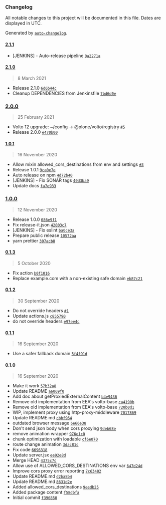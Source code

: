 ### Changelog

All notable changes to this project will be documented in this file. Dates are displayed in UTC.

Generated by [`auto-changelog`](https://github.com/CookPete/auto-changelog).

#### [2.1.1](https://github.com/eea/volto-corsproxy/compare/2.1.0...2.1.1)

- [JENKINS] - Auto-release pipeline [`0a2271a`](https://github.com/eea/volto-corsproxy/commit/0a2271a32c444ff72aeda69813ba97c9b3168eab)

#### [2.1.0](https://github.com/eea/volto-corsproxy/compare/2.0.0...2.1.0)

> 8 March 2021

- Release 2.1.0 [`6d6b44c`](https://github.com/eea/volto-corsproxy/commit/6d6b44c4e554e3ec467636056b68ca732c3c83f3)
- Cleanup DEPENDENCIES from Jenkinsfile [`7bd6d0e`](https://github.com/eea/volto-corsproxy/commit/7bd6d0e4bb9dd26723f8c058d727b117077bb20e)

### [2.0.0](https://github.com/eea/volto-corsproxy/compare/1.0.1...2.0.0)

> 25 February 2021

- Volto 12 upgrade: ~/config -&gt; @plone/volto/registry [`#5`](https://github.com/eea/volto-corsproxy/pull/5)
- Release 2.0.0 [`e470b00`](https://github.com/eea/volto-corsproxy/commit/e470b007af2dac5aa026d95aa6fde537b1a001bd)

#### [1.0.1](https://github.com/eea/volto-corsproxy/compare/1.0.0...1.0.1)

> 16 November 2020

- Allow mixin allowed_cors_destinations from env and settings [`#3`](https://github.com/eea/volto-corsproxy/pull/3)
- Release 1.0.1 [`9ca0e7e`](https://github.com/eea/volto-corsproxy/commit/9ca0e7e0a51640e6df7565a9f0917e503c512dba)
- Auto release on npm [`4d72b40`](https://github.com/eea/volto-corsproxy/commit/4d72b40ffc33e899f0c2cab0f2f5027412d20441)
- [JENKINS] - Fix SONAR tags [`40d3ba9`](https://github.com/eea/volto-corsproxy/commit/40d3ba98912adc8ce2709b5c9d8b0d7f5660659a)
- Update docs [`fa7e933`](https://github.com/eea/volto-corsproxy/commit/fa7e933e3d46e6cdcae44e95029d94e0fcb7223a)

### [1.0.0](https://github.com/eea/volto-corsproxy/compare/0.1.3...1.0.0)

> 12 November 2020

- Release 1.0.0 [`086e9f1`](https://github.com/eea/volto-corsproxy/commit/086e9f1ad99da57b14ac8f570c08ab05493fad1c)
- Fix release-it.json [`42003c7`](https://github.com/eea/volto-corsproxy/commit/42003c728acdad9b1d5fd57babb0d59a0c6d61c7)
- [JENKINS] - Fix eslint [`ba0ce3a`](https://github.com/eea/volto-corsproxy/commit/ba0ce3a1f0ccf687c2ebb5f4dc3fb7628cc9bfda)
- Prepare public release [`10572aa`](https://github.com/eea/volto-corsproxy/commit/10572aa4fe7ad5f4f16346207f706888e2ea0d6f)
- yarn prettier [`307acb8`](https://github.com/eea/volto-corsproxy/commit/307acb8e81e5a022f36c78c636eeee41d77f3722)

#### [0.1.3](https://github.com/eea/volto-corsproxy/compare/0.1.2...0.1.3)

> 5 October 2020

- Fix action [`b0f1016`](https://github.com/eea/volto-corsproxy/commit/b0f1016c234b92a6f7acf4073c2251de6548c87d)
- Replace example.com with a non-existing safe domain [`eb87c21`](https://github.com/eea/volto-corsproxy/commit/eb87c21724e92a3a1bbc6e78ceb40b319992aa03)

#### [0.1.2](https://github.com/eea/volto-corsproxy/compare/0.1.1...0.1.2)

> 30 September 2020

- Do not override headers [`#1`](https://github.com/eea/volto-corsproxy/pull/1)
- Update actions.js [`c855790`](https://github.com/eea/volto-corsproxy/commit/c855790943dfce25c99cbea4cb9f58d8fb8abe8b)
- do not override headers [`e97ee4c`](https://github.com/eea/volto-corsproxy/commit/e97ee4c68feea64500546b335492ce8dfd9133c2)

#### [0.1.1](https://github.com/eea/volto-corsproxy/compare/0.1.0...0.1.1)

> 16 September 2020

- Use a safer fallback domain [`5f4f91d`](https://github.com/eea/volto-corsproxy/commit/5f4f91d17d4e1c81d26187ff77101066e0db17e7)

#### 0.1.0

> 16 September 2020

- Make it work [`57b32a8`](https://github.com/eea/volto-corsproxy/commit/57b32a830e5adddefa698d717eabafcfac00e255)
- Update README [`a6069f0`](https://github.com/eea/volto-corsproxy/commit/a6069f02c4490f0ae6940ac66debf5af59313b5a)
- Add doc about getProxiedExternalContent [`b4e9436`](https://github.com/eea/volto-corsproxy/commit/b4e943623b4bbf8f5020f6ec94b7a1370719f541)
- Remove old implementation from EEA's volto-base [`ca4190b`](https://github.com/eea/volto-corsproxy/commit/ca4190b1f08242b5aec55bd95f44501e5a4b624f)
- Remove old implementation from EEA's volto-base [`720b0d1`](https://github.com/eea/volto-corsproxy/commit/720b0d18f3c9064d2be6ea6110e07fa48b742193)
- WIP, implement proxy using http-proxy-middleware [`7017869`](https://github.com/eea/volto-corsproxy/commit/70178691475cde8d62b5cf725a13ce6857c8f621)
- Update README.md [`cbbf964`](https://github.com/eea/volto-corsproxy/commit/cbbf964f95a3ea352b0eea6984327da92ee1e94e)
- outdated browser message [`6e66e38`](https://github.com/eea/volto-corsproxy/commit/6e66e3869a671f1de33545fcbcf246803d19868a)
- Don't send json body when cors proxying [`9deb68e`](https://github.com/eea/volto-corsproxy/commit/9deb68e8db298ae673332ee38beb1ecc6ed03cc7)
- remove animation wrapper [`976e1c0`](https://github.com/eea/volto-corsproxy/commit/976e1c099bb0bef75fda2d68e4d334125057ab67)
- chunk optimization with loadable [`cf6e070`](https://github.com/eea/volto-corsproxy/commit/cf6e07076faf5dd40d84cbdf05099927e6bb1d01)
- route change animation [`3dac81c`](https://github.com/eea/volto-corsproxy/commit/3dac81c9d2d807dc198efc8436c8506dbd4bae4a)
- Fix code [`6696318`](https://github.com/eea/volto-corsproxy/commit/669631893efbccce9d9226af85b7f2ad945baceb)
- Update server.jsx [`ee92e8d`](https://github.com/eea/volto-corsproxy/commit/ee92e8d710d6ec141840958fc6cdfb1cac2db795)
- Merge HEAD [`4375c7c`](https://github.com/eea/volto-corsproxy/commit/4375c7c80c224186dd67ea6824eefa86135332fa)
- Allow use of ALLOWED_CORS_DESTINATIONS env var [`647d24d`](https://github.com/eea/volto-corsproxy/commit/647d24d52b27fd21d472fe6acecc58a8481c8cf4)
- Improve cors proxy error reporting [`7c63482`](https://github.com/eea/volto-corsproxy/commit/7c634822640da038be0731540871338f95ec3417)
- Update README.md [`d2ba8b4`](https://github.com/eea/volto-corsproxy/commit/d2ba8b4b3d934d1132802f97c28a37f6078af523)
- Update README.md [`8631d2e`](https://github.com/eea/volto-corsproxy/commit/8631d2ed833178d2cbc00272f4d63419753b829e)
- Added allowed_cors_destinations [`9eedb25`](https://github.com/eea/volto-corsproxy/commit/9eedb25d259aa3bbd0fca8381bb30663eeafeaf8)
- Added package content [`f58dbfa`](https://github.com/eea/volto-corsproxy/commit/f58dbfafa0400794f3f5ea129bfd56a6c7b76d37)
- Initial commit [`f396850`](https://github.com/eea/volto-corsproxy/commit/f3968509173e0be1940e786f60c32f06e5aded95)
